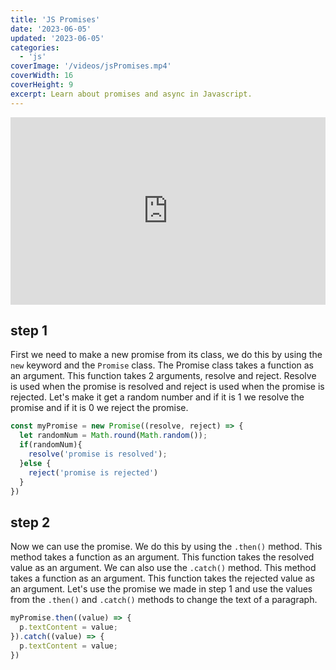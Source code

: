 ```yaml
---
title: 'JS Promises'
date: '2023-06-05'
updated: '2023-06-05'
categories:
  - 'js'
coverImage: '/videos/jsPromises.mp4'
coverWidth: 16
coverHeight: 9
excerpt: Learn about promises and async in Javascript.
---
```


<iframe height="300" style="width: 100%;" scrolling="no" title="Untitled" src="https://codepen.io/NoahBeij/embed/YzRKQJx?default-tab=js%2Cresult&editable=true&theme-id=dark" frameborder="no" loading="lazy" allowtransparency="true" allowfullscreen="true">
  See the Pen <a href="https://codepen.io/NoahBeij/pen/YzRKQJx">
  Untitled</a> by Noah Beij (<a href="https://codepen.io/NoahBeij">@NoahBeij</a>)
  on <a href="https://codepen.io">CodePen</a>.
</iframe>

## step 1

First we need to make a new promise from its class, we do this by using the `new` keyword and the `Promise` class. The Promise class takes a function as an argument. This function takes 2 arguments, resolve and reject. Resolve is used when the promise is resolved and reject is used when the promise is rejected. Let's make it get a random number and if it is 1 we resolve the promise and if it is 0 we reject the promise.
    
```js
const myPromise = new Promise((resolve, reject) => {
  let randomNum = Math.round(Math.random());
  if(randomNum){
    resolve('promise is resolved');
  }else {
    reject('promise is rejected')
  }
})
```

## step 2

Now we can use the promise. We do this by using the `.then()` method. This method takes a function as an argument. This function takes the resolved value as an argument. We can also use the `.catch()` method. This method takes a function as an argument. This function takes the rejected value as an argument. Let's use the promise we made in step 1 and use the values from the `.then()` and `.catch()` methods to change the text of a paragraph.



```js
myPromise.then((value) => {
  p.textContent = value;
}).catch((value) => {
  p.textContent = value;
})
```